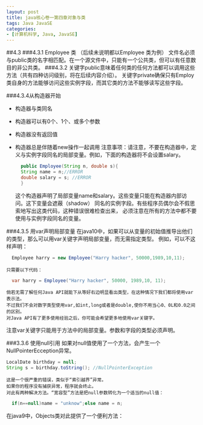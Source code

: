 ```yaml
---
layout: post
title: java核心卷一第四章对象与类
tags: Java JavaSE
categories:
- [计算机科学, Java, JavaSE]
---
```



 ##4.3
 ###4.3.1 Employee 类 （后续未说明都以Employee 类为例）
  文件名必须与public类的名字相匹配。在一个源文件中，只能有一个公共类，但可以有任意数目的非公共类。
 ###4.3.2
 关键字public意味着任何类的任何方法都可以调用这些方法（共有四种访问级别，将在后续内容介绍）。
 关键字private确保只有Employ类自身的方法能够访问这些实例字段，而其它类的方法不能够读写这些字段。

 ###4.3.4从构造器开始
 - 构造器与类同名
 - 构造器可以有0个、1个、或多个参数
 - 构造器没有返回值
 - 构造器总是伴随着new操作一起调用
    注意事项：请注意，不要在构造器中，定义与实例字段同名的局部变量。例如，下面的构造器将不会设置salary。

    ```java
      public Employee(String n, double s){
      String name = n;//ERROR
      double salary = s; //ERROR
      }
    ```
    这个构造器声明了局部变量name和salary。这些变量只能在构造器内部访问。这下变量会遮蔽（shadow）
    同名的实例字段。有些程序员偶尔会不假思索地写出这类代码，这种错误很难检查出来，
    必须注意在所有的方法中都不要使用与实例字段同名的变量。

###4.3.5 用var声明局部变量
    在java10中，如果可以从变量的初始值推导出他们的类型，那么可以用var关键字声明局部变量，而无需指定类型。
    例如，可以不这样声明：
```java
  Employee harry = new Employee("Harry hacker", 50000,1989,10,11);
```
    只需要以下代码：
```java
  var harry = Employee("Harry hacker", 50000, 1989,10, 11);
```
    倘若无需了解任何Java API就能下从等好右边明显看出类型，在这种情况下我们都将使用var表示法。
    不过我们不会对数字类型使用var,如int,long或者是double,使你不用当心0、0L和0.0之间的区别。
    对Java API有了更多使用经验之后，你可能会希望更多地使用var关键字。
注意var关键字只能用于方法中的局部变量。参数和字段的类型必须声明。

###3.3.6 使用null引用
    如果对null值使用了一个方法，会产生一个NullPointerEcception异常。
```java
LocalDate birthday = null;
String s = birthday.toString(); //NullPointerException
```
    这是一个很严重的错误，类似于“索引越界”异常。
    如果你的程序没有捕获异常，程序就会终止。
    对此有两种解决方法。“宽容型”方法是把null参数转化为一个适当的null值：
```java
  if(n==null)name = "unknow";else name = n;
```
在java9中，Objects类对此提供了一个便利方法：
